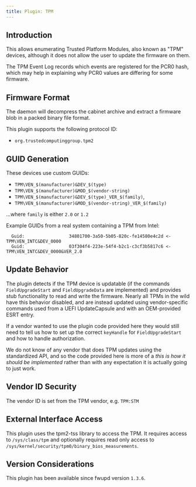 ```yaml
---
title: Plugin: TPM
---
```


## Introduction

This allows enumerating Trusted Platform Modules, also known as "TPM" devices,
although it does not allow the user to update the firmware on them.

The TPM Event Log records which events are registered for the PCR0 hash, which
may help in explaining why PCR0 values are differing for some firmware.

## Firmware Format

The daemon will decompress the cabinet archive and extract a firmware blob in
a packed binary file format.

This plugin supports the following protocol ID:

* `org.trustedcomputinggroup.tpm2`

## GUID Generation

These devices use custom GUIDs:

* `TPM\VEN_$(manufacturer)&DEV_$(type)`
* `TPM\VEN_$(manufacturer)&MOD_$(vendor-string)`
* `TPM\VEN_$(manufacturer)&DEV_$(type)_VER_$(family)`,
* `TPM\VEN_$(manufacturer)&MOD_$(vendor-string)_VER_$(family)`

...where `family` is either `2.0` or `1.2`

Example GUIDs from a real system containing a TPM from Intel:

```text
  Guid:                 34801700-3a50-5b05-820c-fe14580e4c2d <- TPM\VEN_INTC&DEV_0000
  Guid:                 03f304f4-223e-54f4-b2c1-c3cf3b5817c6 <- TPM\VEN_INTC&DEV_0000&VER_2.0
```

## Update Behavior

The plugin detects if the TPM device is updatable (if the commands `FieldUpgradeStart` and
`FieldUpgradeData` are implemented) and provides stub functionality to read and write the firmware.
Nearly all TPMs in the wild have this behavior disabled, and are instead updated using
vendor-specific commands used from a UEFI UpdateCapsule and with an OEM-provided ESRT entry.

If a vendor wanted to use the plugin code provided here they would still need to tell us how to
set up the correct `keyHandle` for `FieldUpgradeStart` and how to handle authorization.

We do not know of any vendor that does TPM updates using the standardized API, and so the code
provided here is more of a *this is how it should be implemented* rather than with any expectation
it is actually going to just work.

## Vendor ID Security

The vendor ID is set from the TPM vendor, e.g. `TPM:STM`

## External Interface Access

This plugin uses the tpm2-tss library to access the TPM.  It requires access to `/sys/class/tpm`
and optionally requires read only access to `/sys/kernel/security/tpm0/binary_bios_measurements`.

## Version Considerations

This plugin has been available since fwupd version `1.3.6`.
